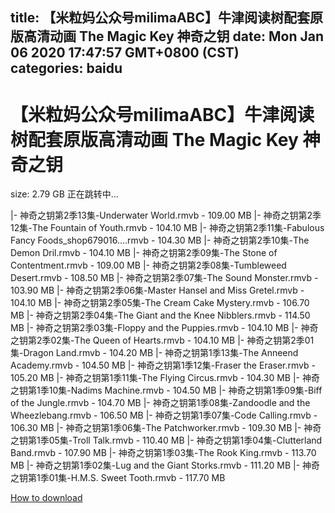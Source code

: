 
title: 【米粒妈公众号milimaABC】牛津阅读树配套原版高清动画 The Magic Key 神奇之钥
date: Mon Jan 06 2020 17:47:57 GMT+0800 (CST)    
categories: baidu
---

# 【米粒妈公众号milimaABC】牛津阅读树配套原版高清动画 The Magic Key 神奇之钥
size: 2.79 GB
 正在跳转中...
 
|- 神奇之钥第2季13集-Underwater World.rmvb - 109.00 MB
|- 神奇之钥第2季12集-The Fountain of Youth.rmvb - 104.10 MB
|- 神奇之钥第2季11集-Fabulous Fancy Foods_shop679016....rmvb - 104.30 MB
|- 神奇之钥第2季10集-The Demon Dril.rmvb - 104.10 MB
|- 神奇之钥第2季09集-The Stone of Contentment.rmvb - 109.00 MB
|- 神奇之钥第2季08集-Tumbleweed Desert.rmvb - 108.50 MB
|- 神奇之钥第2季07集-The Sound Monster.rmvb - 103.90 MB
|- 神奇之钥第2季06集-Master Hansel and Miss Gretel.rmvb - 104.10 MB
|- 神奇之钥第2季05集-The Cream Cake Mystery.rmvb - 106.70 MB
|- 神奇之钥第2季04集-The Giant and the Knee Nibblers.rmvb - 114.50 MB
|- 神奇之钥第2季03集-Floppy and the Puppies.rmvb - 104.10 MB
|- 神奇之钥第2季02集-The Queen of Hearts.rmvb - 104.10 MB
|- 神奇之钥第2季01集-Dragon Land.rmvb - 104.20 MB
|- 神奇之钥第1季13集-The Anneend Academy.rmvb - 104.50 MB
|- 神奇之钥第1季12集-Fraser the Eraser.rmvb - 105.20 MB
|- 神奇之钥第1季11集-The Flying Circus.rmvb - 104.30 MB
|- 神奇之钥第1季10集-Nadims Machine.rmvb - 104.50 MB
|- 神奇之钥第1季09集-Biff of the Jungle.rmvb - 104.70 MB
|- 神奇之钥第1季08集-Zandoodle and the Wheezlebang.rmvb - 106.50 MB
|- 神奇之钥第1季07集-Code Calling.rmvb - 106.30 MB
|- 神奇之钥第1季06集-The Patchworker.rmvb - 109.30 MB
|- 神奇之钥第1季05集-Troll Talk.rmvb - 110.40 MB
|- 神奇之钥第1季04集-Clutterland Band.rmvb - 107.90 MB
|- 神奇之钥第1季03集-The Rook King.rmvb - 113.70 MB
|- 神奇之钥第1季02集-Lug and the Giant Storks.rmvb - 111.20 MB
|- 神奇之钥第1季01集-H.M.S. Sweet Tooth.rmvb - 117.70 MB

[How to download](https://bpcam.bemobtrk.com/go/2ceec3aa-1ca2-46d6-b9ff-aaa5c184517c?jno=5490)